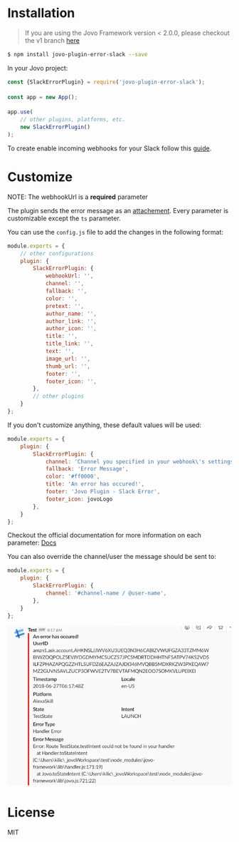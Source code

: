 # Installation

> If you are using the Jovo Framework version < 2.0.0, please checkout the v1 branch [here](https://github.com/KaanKC/jovo-plugin-error-slack/tree/v1)

```sh
$ npm install jovo-plugin-error-slack --save
```

In your Jovo project:

```javascript
const {SlackErrorPlugin} = require('jovo-plugin-error-slack');

const app = new App();

app.use(
    // other plugins, platforms, etc.
    new SlackErrorPlugin()
);
```

To create enable incoming webhooks for your Slack follow this [guide](https://api.slack.com/incoming-webhooks).

# Customize
NOTE: The webhookUrl is a **required** parameter

The plugin sends the error message as an [attachement](https://api.slack.com/docs/message-attachments). Every parameter is customizable except the `ts` parameter.

You can use the `config.js` file to add the changes in the following format:
```javascript
module.exports = {
    // other configurations
    plugin: {
        SlackErrorPlugin: {
            webhookUrl: '',
            channel: '',
            fallback: '',
            color: '',
            pretext: '', 
            author_name: '',
            author_link: '',
            author_icon: '',
            title: '',
            title_link: '',
            text: '',
            image_url: '',
            thumb_url: '',
            footer: '',
            footer_icon: '',
        },
        // other plugins
    }
};
```
If you don't customize anything, these default values will be used:
```javascript
module.exports = {
    plugin: {
        SlackErrorPlugin: {
            channel: 'Channel you specified in your webhook\'s settings',
            fallback: 'Error Message',
            color: '#ff0000',
            title: 'An error has occured!',
            footer: 'Jovo Plugin - Slack Error',
            footer_icon: jovoLogo
        },
    }
};
```
Checkout the official documentation for more information on each parameter: [Docs](https://api.slack.com/docs/message-attachments)

You can also override the channel/user the message should be sent to: 
```javascript
module.exports = {
    plugin: {
        SlackErrorPlugin: {
            channel: '#channel-name / @user-name',
        },
    }
};
```

![Jovo Plugin Slack Error](./_images/slack-error-plugin.png)

# License

MIT